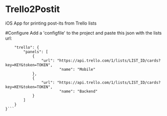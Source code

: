 # Trello2Postit
iOS App for printing post-its from Trello lists

#Configure
Add a 'configfile' to the project and paste this json with the lists url:

```{
    "trello": {
        "panels": [
            {
                "url": "https://api.trello.com/1/lists/LIST_ID/cards?key=KEY&token=TOKEN",
				        "name": "Mobile"
            },
            {
                "url": "https://api.trello.com/1/lists/LIST_ID/cards?key=KEY&token=TOKEN",
			        	"name": "Backend"
            }
        ]
    }
}```
